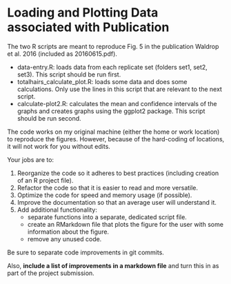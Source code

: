 # Loading and Plotting Data associated with Publication

The two R scripts are meant to reproduce Fig. 5 in the publication Waldrop et al. 2016 (included as 20160615.pdf). 
 * data-entry.R: loads data from each replicate set (folders set1, set2, set3). This script should be run first.
 * totalhairs_calculate_plot.R: loads some data and does some calculations. Only use the lines in this script that are relevant to the next script.
 * calculate-plot2.R: calculates the mean and confidence intervals of the graphs and creates graphs using the ggplot2 package. This script should be run second.

The code works on my original machine (either the home or work location) to reproduce the figures. However, because of the hard-coding of locations, it will not work for you without edits. 

Your jobs are to: 
 1. Reorganize the code so it adheres to best practices (including creation of an R project file).
 2. Refactor the code so that it is easier to read and more versatile. 
 3. Optimize the code for speed and memory usage (if possible). 
 4. Improve the documentation so that an average user will understand it. 
 5. Add additional functionality: 
    * separate functions into a separate, dedicated script file. 
    * create an RMarkdown file that plots the figure for the user with some information about the figure.
    * remove any unused code. 
    
Be sure to separate code improvements in git commits. 

Also, __include a list of improvements in a markdown file__ and turn this in as part of the project submission. 